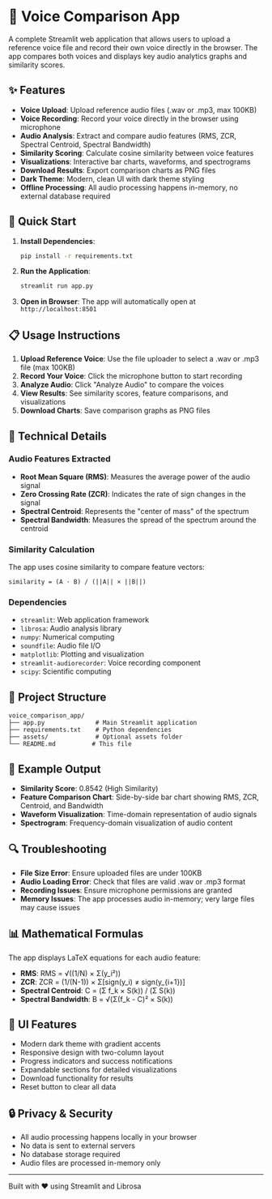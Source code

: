 # 🎤 Voice Comparison App

A complete Streamlit web application that allows users to upload a reference voice file and record their own voice directly in the browser. The app compares both voices and displays key audio analytics graphs and similarity scores.

## ✨ Features

- **Voice Upload**: Upload reference audio files (.wav or .mp3, max 100KB)
- **Voice Recording**: Record your voice directly in the browser using microphone
- **Audio Analysis**: Extract and compare audio features (RMS, ZCR, Spectral Centroid, Spectral Bandwidth)
- **Similarity Scoring**: Calculate cosine similarity between voice features
- **Visualizations**: Interactive bar charts, waveforms, and spectrograms
- **Download Results**: Export comparison charts as PNG files
- **Dark Theme**: Modern, clean UI with dark theme styling
- **Offline Processing**: All audio processing happens in-memory, no external database required

## 🚀 Quick Start

1. **Install Dependencies**:
   ```bash
   pip install -r requirements.txt
   ```

2. **Run the Application**:
   ```bash
   streamlit run app.py
   ```

3. **Open in Browser**:
   The app will automatically open at `http://localhost:8501`

## 📋 Usage Instructions

1. **Upload Reference Voice**: Use the file uploader to select a .wav or .mp3 file (max 100KB)
2. **Record Your Voice**: Click the microphone button to start recording
3. **Analyze Audio**: Click "Analyze Audio" to compare the voices
4. **View Results**: See similarity scores, feature comparisons, and visualizations
5. **Download Charts**: Save comparison graphs as PNG files

## 🔧 Technical Details

### Audio Features Extracted

- **Root Mean Square (RMS)**: Measures the average power of the audio signal
- **Zero Crossing Rate (ZCR)**: Indicates the rate of sign changes in the signal
- **Spectral Centroid**: Represents the "center of mass" of the spectrum
- **Spectral Bandwidth**: Measures the spread of the spectrum around the centroid

### Similarity Calculation

The app uses cosine similarity to compare feature vectors:
```
similarity = (A · B) / (||A|| × ||B||)
```

### Dependencies

- `streamlit`: Web application framework
- `librosa`: Audio analysis library
- `numpy`: Numerical computing
- `soundfile`: Audio file I/O
- `matplotlib`: Plotting and visualization
- `streamlit-audiorecorder`: Voice recording component
- `scipy`: Scientific computing

## 📁 Project Structure

```
voice_comparison_app/
├── app.py              # Main Streamlit application
├── requirements.txt    # Python dependencies
├── assets/             # Optional assets folder
└── README.md          # This file
```

## 🎯 Example Output

- **Similarity Score**: 0.8542 (High Similarity)
- **Feature Comparison Chart**: Side-by-side bar chart showing RMS, ZCR, Centroid, and Bandwidth
- **Waveform Visualization**: Time-domain representation of audio signals
- **Spectrogram**: Frequency-domain visualization of audio content

## 🔍 Troubleshooting

- **File Size Error**: Ensure uploaded files are under 100KB
- **Audio Loading Error**: Check that files are valid .wav or .mp3 format
- **Recording Issues**: Ensure microphone permissions are granted
- **Memory Issues**: The app processes audio in-memory; very large files may cause issues

## 📊 Mathematical Formulas

The app displays LaTeX equations for each audio feature:

- **RMS**: RMS = √((1/N) × Σ(y_i²))
- **ZCR**: ZCR = (1/(N-1)) × Σ[sign(y_i) ≠ sign(y_{i+1})]
- **Spectral Centroid**: C = (Σ f_k × S(k)) / (Σ S(k))
- **Spectral Bandwidth**: B = √(Σ(f_k - C)² × S(k))

## 🎨 UI Features

- Modern dark theme with gradient accents
- Responsive design with two-column layout
- Progress indicators and success notifications
- Expandable sections for detailed visualizations
- Download functionality for results
- Reset button to clear all data

## 🔒 Privacy & Security

- All audio processing happens locally in your browser
- No data is sent to external servers
- No database storage required
- Audio files are processed in-memory only

---

Built with ❤️ using Streamlit and Librosa

